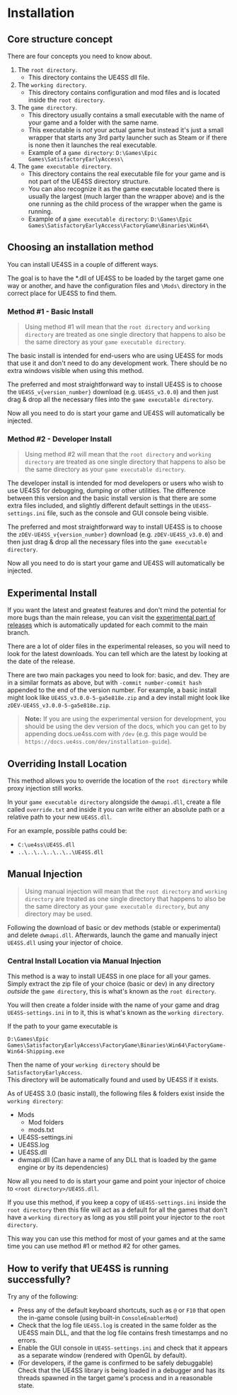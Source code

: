 # Installation

## Core structure concept

There are four concepts you need to know about.

1. The `root directory`.
    - This directory contains the UE4SS dll file.
2. The `working directory`.
    - This directory contains configuration and mod files and is located inside the `root directory`.
3. The `game directory`.
    - This directory usually contains a small executable with the name of your game and a folder with the same name.  
    - This executable is _not_ your actual game but instead it's just a small wrapper that starts any 3rd party launcher such as Steam or if there is none then it launches the real executable.
    - Example of a `game directory`: `D:\Games\Epic Games\SatisfactoryEarlyAccess\`
4. The `game executable directory`.
    - This directory contains the real executable file for your game and is not part of the UE4SS directory structure.
    - You can also recognize it as the game executable located there is usually the largest (much larger than the wrapper above) and is the one running as the child process of the wrapper when the game is running.
    - Example of a `game executable directory`: 
    `D:\Games\Epic Games\SatisfactoryEarlyAccess\FactoryGame\Binaries\Win64\`

## Choosing an installation method

You can install UE4SS in a couple of different ways.

The goal is to have the *.dll of UE4SS to be loaded by the target game one way or another, and have the configuration files and `\Mods\` directory in the correct place for UE4SS to find them.

### Method #1 - Basic Install

> Using method #1 will mean that the `root directory` and `working directory` are treated as one single directory that happens to also be the same directory as your `game executable directory`.

The basic install is intended for end-users who are using UE4SS for mods that use it and don't need to do any development work. There should be no extra windows visible when using this method.

The preferred and most straightforward way to install UE4SS is to choose the `UE4SS_v{version_number}` download (e.g. `UE4SS_v3.0.0`) and then just drag & drop all the necessary files into the `game executable directory`.

Now all you need to do is start your game and UE4SS will automatically be injected.

### Method #2 - Developer Install

> Using method #2 will mean that the `root directory` and `working directory` are treated as one single directory that happens to also be the same directory as your `game executable directory`.

The developer install is intended for mod developers or users who wish to use UE4SS for debugging, dumping or other utilities. The difference between this version and the basic install version is that there are some extra files included, and slightly different default settings in the `UE4SS-settings.ini` file, such as the console and GUI console being visible.

The preferred and most straightforward way to install UE4SS is to choose the `zDEV-UE4SS_v{version_number}` download (e.g. `zDEV-UE4SS_v3.0.0`) and then just drag & drop all the necessary files into the `game executable directory`.

Now all you need to do is start your game and UE4SS will automatically be injected.

## Experimental Install

If you want the latest and greatest features and don't mind the potential for more bugs than the main release, you can visit the [experimental part of releases](https://github.com/UE4SS-RE/RE-UE4SS/releases/tag/experimental) which is automatically updated for each commit to the main branch.

There are a lot of older files in the experimental releases, so you will need to look for the latest downloads. You can tell which are the latest by looking at the date of the release.

There are two main packages you need to look for: basic, and dev. They are in a similar formats as above, but with `-commit number-commit hash` appended to the end of the version number. For example, a basic install might look like `UE4SS_v3.0.0-5-ga5e818e.zip` and a dev install might look like `zDEV-UE4SS_v3.0.0-5-ga5e818e.zip`.

> **Note:** If you are using the experimental version for development, you should be using the dev version of the docs, which you can get to by appending docs.ue4ss.com with `/dev` (e.g. this page would be `https://docs.ue4ss.com/dev/installation-guide`).

## Overriding Install Location

This method allows you to override the location of the `root directory` while proxy injection still works. 

In your `game executable directory` alongside the `dwmapi.dll`, create a file called `override.txt` and inside it you can write either an absolute path or a relative path to your new `UE4SS.dll`. 

For an example, possible paths could be:
- `C:\ue4ss\UE4SS.dll`
- `..\..\..\..\..\..\UE4SS.dll`

## Manual Injection

> Using manual injection will mean that the `root directory` and `working directory` are treated as one single directory that happens to also be the same directory as your `game executable directory`, but any directory may be used.

Following the download of basic or dev methods (stable or experimental) and delete `dwmapi.dll`.  Afterwards, launch the game and manually inject `UE4SS.dll` using your injector of choice.

### Central Install Location via Manual Injection

This method is a way to install UE4SS in one place for all your games. Simply extract the zip file of your choice (basic or dev) in any directory _outside_ the `game directory`, this is what's known as the `root directory`.  

You will then create a folder inside with the name of your game and drag `UE4SS-settings.ini` in to it, this is what's known as the `working directory`.

If the path to your game executable is

```
D:\Games\Epic Games\SatisfactoryEarlyAccess\FactoryGame\Binaries\Win64\FactoryGame-Win64-Shipping.exe
```

Then the name of your `working directory` should be `SatisfactoryEarlyAccess`.  
This directory will be automatically found and used by UE4SS if it exists.

As of UE4SS 3.0 (basic install), the following files & folders exist inside the `working directory`:

- Mods
    - Mod folders
    - mods.txt
- UE4SS-settings.ini
- UE4SS.log
- UE4SS.dll
- dwmapi.dll (Can have a name of any DLL that is loaded by the game engine or by its dependencies)

Now all you need to do is start your game and point your injector of choice to `<root directory>/UE4SS.dll`.

If you use this method, if you keep a copy of `UE4SS-settings.ini` inside the `root directory` then this file will act as a default for all the games that don't have a `working directory` as long as you still point your injector to the `root directory`.  

This way you can use this method for most of your games and at the same time you can use method #1 or method #2 for other games.


## How to verify that UE4SS is running successfully?

Try any of the following:
* Press any of the default keyboard shortcuts, such as `@` or `F10` that open the in-game console (using built-in `ConsoleEnablerMod`)
* Check that the log file `UE4SS.log` is created in the same folder as the UE4SS main DLL, and that the log file contains fresh timestamps and no errors.
* Enable the GUI console in `UE4SS-settings.ini` and check that it appears as a separate window (rendered with OpenGL by default).
* (For developers, if the game is confirmed to be safely debuggable) Check that the UE4SS library is being loaded in a debugger and has its threads spawned in the target game's process and in a reasonable state.